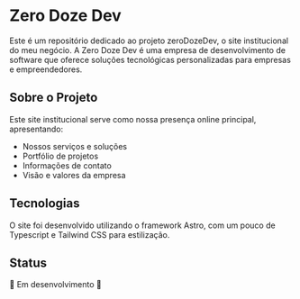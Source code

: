 # Zero Doze Dev

Este é um repositório dedicado ao projeto zeroDozeDev, o site institucional do meu negócio. A Zero Doze Dev é uma empresa de desenvolvimento de software que oferece soluções tecnológicas personalizadas para empresas e empreendedores.

## Sobre o Projeto

Este site institucional serve como nossa presença online principal, apresentando:

- Nossos serviços e soluções
- Portfólio de projetos
- Informações de contato
- Visão e valores da empresa

## Tecnologias

O site foi desenvolvido utilizando o framework Astro, com um pouco de Typescript e Tailwind CSS para estilização.

## Status

🚧 Em desenvolvimento 🚧
